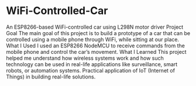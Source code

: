 # WiFi-Controlled-Car
An ESP8266-based WiFi-controlled car using L298N motor driver
Project Goal
The main goal of this project is to build a prototype of a car that can be controlled using a mobile phone through WiFi, while sitting at our place.
What I Used
I used an ESP8266 NodeMCU to receive commands from the mobile phone and control the car’s movement.
What I Learned
This project helped me understand how wireless systems work and how such technology can be used in real-life applications like surveillance, smart robots, or automation systems.
Practical application of IoT (Internet of Things) in building real-life solutions.

